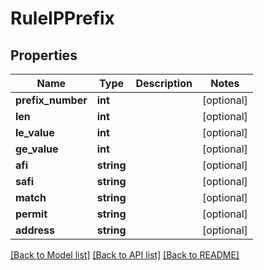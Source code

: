 # RuleIPPrefix

## Properties
Name | Type | Description | Notes
------------ | ------------- | ------------- | -------------
**prefix_number** | **int** |  | [optional] 
**len** | **int** |  | [optional] 
**le_value** | **int** |  | [optional] 
**ge_value** | **int** |  | [optional] 
**afi** | **string** |  | [optional] 
**safi** | **string** |  | [optional] 
**match** | **string** |  | [optional] 
**permit** | **string** |  | [optional] 
**address** | **string** |  | [optional] 

[[Back to Model list]](../README.md#documentation-for-models) [[Back to API list]](../README.md#documentation-for-api-endpoints) [[Back to README]](../README.md)


